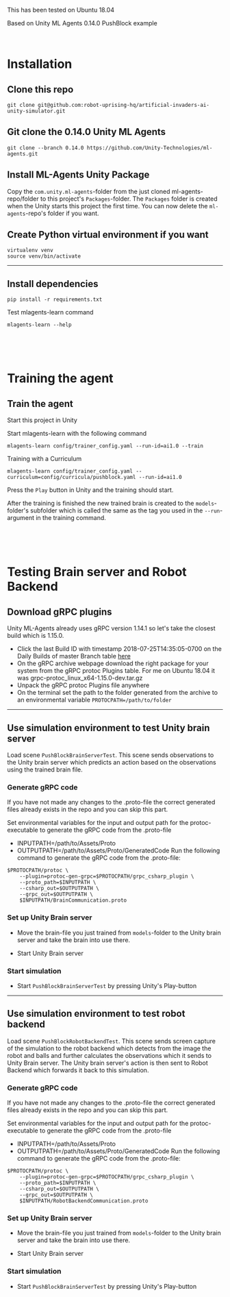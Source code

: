 This has been tested on Ubuntu 18.04

Based on Unity ML Agents 0.14.0 PushBlock example
&nbsp;

&nbsp;

# Installation

## Clone this repo
```
git clone git@github.com:robot-uprising-hq/artificial-invaders-ai-unity-simulator.git
```

## Git clone the 0.14.0 Unity ML Agents
```
git clone --branch 0.14.0 https://github.com/Unity-Technologies/ml-agents.git
```

## Install ML-Agents Unity Package
Copy the `com.unity.ml-agents`-folder from the just cloned ml-agents-repo/folder to this project's `Packages`-folder. The `Packages` folder is created when the Unity starts this project the first time. You can now delete the `ml-agents`-repo's folder if you want.


## Create Python virtual environment if you want
```
virtualenv venv
source venv/bin/activate
```



---
## Install dependencies
```
pip install -r requirements.txt
```

Test mlagents-learn command
```
mlagents-learn --help
```
&nbsp;

&nbsp;

# Training the agent


## Train the agent
Start this project in Unity

Start mlagents-learn with the following command
```
mlagents-learn config/trainer_config.yaml --run-id=ai1.0 --train
```

Training with a Curriculum
```
mlagents-learn config/trainer_config.yaml --curriculum=config/curricula/pushblock.yaml --run-id=ai1.0
```

Press the `Play` button in Unity and the training should start.

After the training is finished the new trained brain is created to the `models`-folder's subfolder which is called the same as the tag you used in the `--run`-argument in the training command.

&nbsp;

&nbsp;

# Testing Brain server and Robot Backend

## Download gRPC plugins
Unity ML-Agents already uses gRPC version 1.14.1 so let's take the closest build which is 1.15.0.

- Click the last Build ID with timestamp 2018-07-25T14:35:05-0700 on the Daily Builds of master Branch table [here](https://packages.grpc.io/)
- On the gRPC archive webpage download the right package for your system from the gRPC protoc Plugins table. For me on Ubuntu 18.04 it was grpc-protoc_linux_x64-1.15.0-dev.tar.gz
- Unpack the gRPC protoc Plugins file anywhere
- On the terminal set the path to the folder generated from the archive to an environmental variable `PROTOCPATH=/path/to/folder`



---
## Use simulation environment to test Unity brain server
Load scene `PushBlockBrainServerTest`. This scene sends observations to the Unity brain server which predicts an action based on the observations using the trained brain file.


### Generate gRPC code
If you have not made any changes to the .proto-file the correct generated files already exists in the repo and you can skip this part.

Set environmental variables for the input and output path for the protoc-executable to generate the gRPC code from the .proto-file
- INPUTPATH=/path/to/Assets/Proto
- OUTPUTPATH=/path/to/Assets/Proto/GeneratedCode
Run the following command to generate the gRPC code from the .proto-file:
```
$PROTOCPATH/protoc \
    --plugin=protoc-gen-grpc=$PROTOCPATH/grpc_csharp_plugin \
    --proto_path=$INPUTPATH \
    --csharp_out=$OUTPUTPATH \
    --grpc_out=$OUTPUTPATH \
    $INPUTPATH/BrainCommunication.proto
```

### Set up Unity Brain server
- Move the brain-file you just trained from `models`-folder to the Unity brain server and take the brain into use there.

- Start Unity Brain server

### Start simulation
- Start `PushBlockBrainServerTest` by pressing Unity's Play-button



---
## Use simulation environment to test robot backend
Load scene `PushBlockRobotBackendTest`. This scene sends screen capture of the simulation to the robot backend which detects from the image the robot and balls and further calculates the observations which it sends to Unity Brain server. The Unity brain server's action is then sent to Robot Backend which forwards it back to this simulation.


### Generate gRPC code
If you have not made any changes to the .proto-file the correct generated files already exists in the repo and you can skip this part.

Set environmental variables for the input and output path for the protoc-executable to generate the gRPC code from the .proto-file
- INPUTPATH=/path/to/Assets/Proto
- OUTPUTPATH=/path/to/Assets/Proto/GeneratedCode
Run the following command to generate the gRPC code from the .proto-file:
```
$PROTOCPATH/protoc \
    --plugin=protoc-gen-grpc=$PROTOCPATH/grpc_csharp_plugin \
    --proto_path=$INPUTPATH \
    --csharp_out=$OUTPUTPATH \
    --grpc_out=$OUTPUTPATH \
    $INPUTPATH/RobotBackendCommunication.proto
```

### Set up Unity Brain server
- Move the brain-file you just trained from `models`-folder to the Unity brain server and take the brain into use there.

- Start Unity Brain server

### Start simulation
- Start `PushBlockBrainServerTest` by pressing Unity's Play-button
